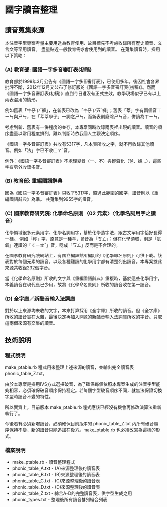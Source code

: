# 國字讀音整理

## 讀音蒐集來源

本注音字型專案考量主要用途為教育使用，故目標先不考慮收錄所有歷史讀音、文言文等罕用讀音。
盡量貼近一般教育需求會使用到的讀音。
在蒐集讀音時，採用以下策略：

### (A) 教育部: 國語一字多音審訂表(初稿)

教育部於1999年3月公告有《國語一字多音審訂表》，已使用多年。後因社會各界批評不斷，2012年12月又公布了修訂版的《國語一字多音審訂表(初稿)》。然而《國語一字多音審訂表(初稿)》直到今日還沒有正式生效，教學現場似乎已有以上兩表混用的情形。

例如舊表「牛仔ㄗˇ褲」，在新表已改為「牛仔ㄗㄞˇ褲」；舊表「莘」字有兩個音ㄒㄧㄣ與ㄕㄣ，在「莘莘學子」一詞念ㄕㄣ，而新表則廢除ㄕㄣ音，併讀為ㄒㄧㄣ。

考慮到新、舊表有一併程度的並存，本專案同時收錄兩表裡出現的讀音。讀音的順序盡量以常用程度排列，難以判斷時依我個人主觀決定順序。

《國語一字多音審訂表》共收有5317字，凡本表所收之字，就不再收錄其他讀音。例如「法」字已不收ㄈㄚˋ音。

例外：《國語一字多音審訂表》不處理變音（一、不）與輕聲化（爸、媽…），這些字有另外收錄多音。

### (B) 教育部: 重編國語辭典

因為《國語一字多音審訂表》只收了5317字，超過此範圍的國字，讀音則以《重編國語辭典》為準。
共蒐集到9955字的讀音。

### (C) 國家教育研究院: 化學命名原則 〈02 元素〉〈化學名詞用字之讀音〉

化學領域很多元素用字、化學名詞用字，基於化學造字法，跟古文罕用字恰好長得一樣。
例如「羥」字，原意是一種羊，讀音為「ㄎㄥ」；但在化學領域，則是「氫氧」連讀的「ㄑㄧㄤˇ」音，唸成「ㄎㄥ」反而是不合理的。

在國家教育研究院網站上，有國立編譯館所編訂的《化學命名原則》可供下載。該表對於每個元素的讀音，以及各種難讀的化學用字都有清楚列出讀音。本專案據此來源共收錄232個字音。

當《化學命名原則》所收的文字與《重編國語辭典》重複時，基於這些化學用字，本義讀音在現代應已少用，故將《化學命名原則》所收的讀音收在第一讀音。

### (D) 全字庫／新酷音輸入法詞庫

對於以上來源均未收的文字，本來打算採用《全字庫》所收的讀音。但《全字庫》所收的讀音實在太雜，最後決定再加入開源的新酷音輸入法詞庫所收的字音。只取這兩個來源有交集的讀音。

## 技術說明

### 程式說明

make_ptable.rb 程式用來整理上述來源的讀音，並輸出完全讀音表 phonic_table_Z.txt。

由於本專案是採用IVS方式選擇破音，為了確保每個依照本專案生成的注音字型能夠相容，必須確保破音順序保持穩定。若每個字型破音順序不同，就無法保證切換字型時讀音不變的特性。

所以實質上，目前版本 make_ptable.rb 程式應該已經沒有機會再修改演算法重新執行了。

今後若有必須新增讀音，必須確保目前版本的 phonic_table_Z.txt 內所有破音順序保持不變，新的讀音只能追加在後方。make_ptable.rb 也必須改寫為這樣的形式。

### 檔案說明

* make_ptable.rb - 讀音整理程式
* phonic_table_A.txt - (A)來源整理後的讀音表 
* phonic_table_B.txt - (B)來源整理後的讀音表
* phonic_table_C.txt - (C)來源整理後的讀音表
* phonic_table_D.txt - (D)來源整理後的讀音表
* phonic_table_Z.txt - 綜合A-D的完整讀音表，供字型生成之用
* phonic_types.txt - 整理後所有讀音排列組合列表
